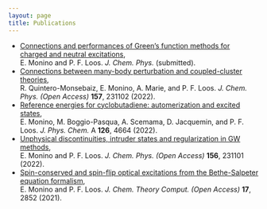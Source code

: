 ```yaml
---
layout: page
title: Publications
---
```


- [Connections and performances of Green’s function methods for charged and neutral excitations](https://arxiv.org/pdf/2305.16959.pdf),\
  E. Monino and P. F. Loos. *J. Chem. Phys.* (submitted).
- [Connections between many-body perturbation and coupled-cluster theories](https://doi.org/10.1063/5.0130837),\
  R. Quintero-Monsebaiz, E. Monino, A. Marie, and P. F. Loos. *J. Chem. Phys. (Open Access)* **157**, 231102 (2022).
- [Reference energies for cyclobutadiene: automerization and excited states](https://doi.org/10.1021/acs.jpca.2c02480),\
   E. Monino, M. Boggio-Pasqua, A. Scemama, D. Jacquemin, and P. F. Loos. *J. Phys. Chem.* A **126**, 4664 (2022).
- [Unphysical discontinuities, intruder states and regularization in GW methods](https://doi.org/10.1063/5.0089317),\
   E. Monino and P. F. Loos. *J. Chem. Phys. (Open Access)* **156**, 231101 (2022).
- [Spin-conserved and spin-flip optical excitations from the Bethe-Salpeter equation formalism](https://doi.org/10.1021/acs.jctc.1c00074),\
   E. Monino and P. F. Loos. *J. Chem. Theory Comput. (Open Access)* **17**, 2852 (2021).
